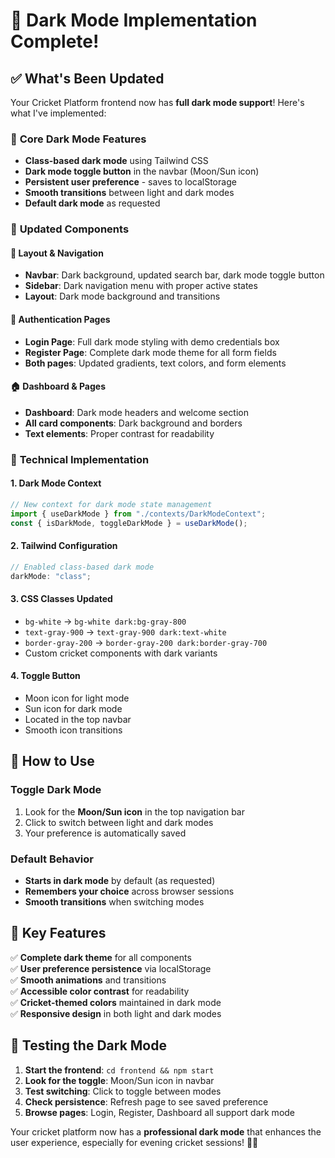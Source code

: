 # 🌙 Dark Mode Implementation Complete!

## ✅ What's Been Updated

Your Cricket Platform frontend now has **full dark mode support**! Here's what I've implemented:

### 🎨 **Core Dark Mode Features**

- **Class-based dark mode** using Tailwind CSS
- **Dark mode toggle button** in the navbar (Moon/Sun icon)
- **Persistent user preference** - saves to localStorage
- **Smooth transitions** between light and dark modes
- **Default dark mode** as requested

### 🔧 **Updated Components**

#### 📱 **Layout & Navigation**

- **Navbar**: Dark background, updated search bar, dark mode toggle button
- **Sidebar**: Dark navigation menu with proper active states
- **Layout**: Dark mode background and transitions

#### 🔐 **Authentication Pages**

- **Login Page**: Full dark mode styling with demo credentials box
- **Register Page**: Complete dark mode theme for all form fields
- **Both pages**: Updated gradients, text colors, and form elements

#### 🏠 **Dashboard & Pages**

- **Dashboard**: Dark mode headers and welcome section
- **All card components**: Dark background and borders
- **Text elements**: Proper contrast for readability

### 💫 **Technical Implementation**

#### **1. Dark Mode Context**

```javascript
// New context for dark mode state management
import { useDarkMode } from "./contexts/DarkModeContext";
const { isDarkMode, toggleDarkMode } = useDarkMode();
```

#### **2. Tailwind Configuration**

```javascript
// Enabled class-based dark mode
darkMode: "class";
```

#### **3. CSS Classes Updated**

- `bg-white` → `bg-white dark:bg-gray-800`
- `text-gray-900` → `text-gray-900 dark:text-white`
- `border-gray-200` → `border-gray-200 dark:border-gray-700`
- Custom cricket components with dark variants

#### **4. Toggle Button**

- Moon icon for light mode
- Sun icon for dark mode
- Located in the top navbar
- Smooth icon transitions

## 🚀 **How to Use**

### **Toggle Dark Mode**

1. Look for the **Moon/Sun icon** in the top navigation bar
2. Click to switch between light and dark modes
3. Your preference is automatically saved

### **Default Behavior**

- **Starts in dark mode** by default (as requested)
- **Remembers your choice** across browser sessions
- **Smooth transitions** when switching modes

## 🎯 **Key Features**

✅ **Complete dark theme** for all components  
✅ **User preference persistence** via localStorage  
✅ **Smooth animations** and transitions  
✅ **Accessible color contrast** for readability  
✅ **Cricket-themed colors** maintained in dark mode  
✅ **Responsive design** in both light and dark modes

## 🧪 **Testing the Dark Mode**

1. **Start the frontend**: `cd frontend && npm start`
2. **Look for the toggle**: Moon/Sun icon in navbar
3. **Test switching**: Click to toggle between modes
4. **Check persistence**: Refresh page to see saved preference
5. **Browse pages**: Login, Register, Dashboard all support dark mode

Your cricket platform now has a **professional dark mode** that enhances the user experience, especially for evening cricket sessions! 🌙🏏
